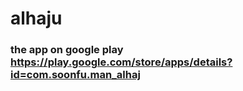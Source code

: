 # alhaju

### the app on google play https://play.google.com/store/apps/details?id=com.soonfu.man_alhaj
